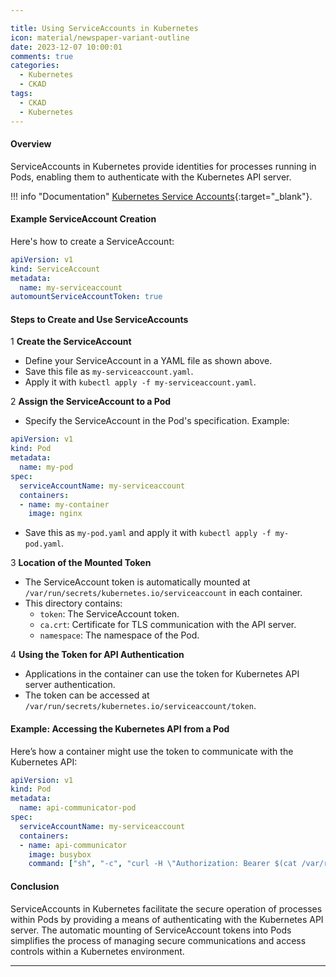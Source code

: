 ```yaml
---

title: Using ServiceAccounts in Kubernetes
icon: material/newspaper-variant-outline
date: 2023-12-07 10:00:01
comments: true
categories:
  - Kubernetes
  - CKAD
tags:
  - CKAD
  - Kubernetes
---
```


#### Overview

ServiceAccounts in Kubernetes provide identities for processes running in Pods, enabling them to authenticate with the Kubernetes API server.

!!! info "Documentation"
    [Kubernetes Service Accounts](https://kubernetes.io/docs/tasks/configure-pod-container/configure-service-account/){:target="_blank"}.

#### Example ServiceAccount Creation

Here's how to create a ServiceAccount:

```yaml
apiVersion: v1
kind: ServiceAccount
metadata:
  name: my-serviceaccount
automountServiceAccountToken: true
```

#### Steps to Create and Use ServiceAccounts

1 **Create the ServiceAccount**

- Define your ServiceAccount in a YAML file as shown above.
- Save this file as `my-serviceaccount.yaml`.
- Apply it with `kubectl apply -f my-serviceaccount.yaml`.

2 **Assign the ServiceAccount to a Pod**

- Specify the ServiceAccount in the Pod's specification. Example:

```yaml
apiVersion: v1
kind: Pod
metadata:
  name: my-pod
spec:
  serviceAccountName: my-serviceaccount
  containers:
  - name: my-container
    image: nginx
```

- Save this as `my-pod.yaml` and apply it with `kubectl apply -f my-pod.yaml`.

3 **Location of the Mounted Token**

- The ServiceAccount token is automatically mounted at `/var/run/secrets/kubernetes.io/serviceaccount` in each container.
- This directory contains:
  - `token`: The ServiceAccount token.
  - `ca.crt`: Certificate for TLS communication with the API server.
  - `namespace`: The namespace of the Pod.

4 **Using the Token for API Authentication**

- Applications in the container can use the token for Kubernetes API server authentication.
- The token can be accessed at `/var/run/secrets/kubernetes.io/serviceaccount/token`.

#### Example: Accessing the Kubernetes API from a Pod

Here’s how a container might use the token to communicate with the Kubernetes API:

```yaml
apiVersion: v1
kind: Pod
metadata:
  name: api-communicator-pod
spec:
  serviceAccountName: my-serviceaccount
  containers:
  - name: api-communicator
    image: busybox  
    command: ["sh", "-c", "curl -H \"Authorization: Bearer $(cat /var/run/secrets/kubernetes.io/serviceaccount/token)\" https://kubernetes.default.svc"]
```

#### Conclusion

ServiceAccounts in Kubernetes facilitate the secure operation of processes within Pods by providing a means of authenticating with the Kubernetes API server. The automatic mounting of ServiceAccount tokens into Pods simplifies the process of managing secure communications and access controls within a Kubernetes environment.

---
